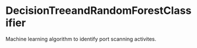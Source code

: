 # DecisionTreeandRandomForestClassifier
Machine learning algorithm to identify port scanning activites.
